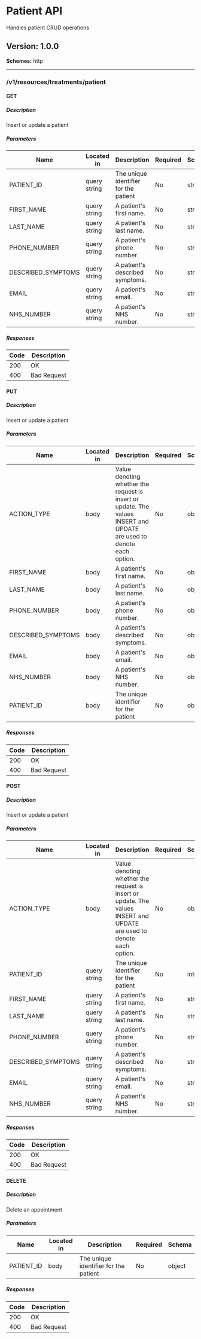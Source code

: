 # Patient API
Handles patient CRUD operations

## Version: 1.0.0

**Schemes:** http

---
### /v1/resources/treatments/patient

#### GET
##### Description

Insert or update a patient

##### Parameters

| Name | Located in | Description | Required | Schema |
| ---- | ---------- | ----------- | -------- | ------ |
| PATIENT_ID | query string | The unique identifier for the patient | No | string |
| FIRST_NAME | query string | A patient's first name. | No | string |
| LAST_NAME | query string | A patient's last name. | No | string |
| PHONE_NUMBER | query string | A patient's phone number. | No | string |
| DESCRIBED_SYMPTOMS | query string | A patient's described symptoms. | No | string |
| EMAIL | query string | A patient's email. | No | string |
| NHS_NUMBER | query string | A patient's NHS number. | No | string |

##### Responses

| Code | Description |
| ---- | ----------- |
| 200 | OK |
| 400 | Bad Request |

#### PUT
##### Description

Insert or update a patient

##### Parameters

| Name | Located in | Description | Required | Schema |
| ---- | ---------- | ----------- | -------- | ------ |
| ACTION_TYPE | body | Value denoting whether the request is insert or update. The values INSERT and UPDATE are used to denote each option. | No | object |
| FIRST_NAME | body | A patient's first name. | No | object |
| LAST_NAME | body | A patient's last name. | No | object |
| PHONE_NUMBER | body | A patient's phone number. | No | object |
| DESCRIBED_SYMPTOMS | body | A patient's described symptoms. | No | object |
| EMAIL | body | A patient's email. | No | object |
| NHS_NUMBER | body | A patient's NHS number. | No | object |
| PATIENT_ID | body | The unique identifier for the patient | No | object |

##### Responses

| Code | Description |
| ---- | ----------- |
| 200 | OK |
| 400 | Bad Request |

#### POST
##### Description

Insert or update a patient

##### Parameters

| Name | Located in | Description | Required | Schema |
| ---- | ---------- | ----------- | -------- | ------ |
| ACTION_TYPE | body | Value denoting whether the request is insert or update. The values INSERT and UPDATE are used to denote each option. | No | object |
| PATIENT_ID | query string | The unique identifier for the patient | No | integer |
| FIRST_NAME | query string | A patient's first name. | No | string |
| LAST_NAME | query string | A patient's last name. | No | string |
| PHONE_NUMBER | query string | A patient's phone number. | No | string |
| DESCRIBED_SYMPTOMS | query string | A patient's described symptoms. | No | string |
| EMAIL | query string | A patient's email. | No | string |
| NHS_NUMBER | query string | A patient's NHS number. | No | string |

##### Responses

| Code | Description |
| ---- | ----------- |
| 200 | OK |
| 400 | Bad Request |

#### DELETE
##### Description

Delete an appointment

##### Parameters

| Name | Located in | Description | Required | Schema |
| ---- | ---------- | ----------- | -------- | ------ |
| PATIENT_ID | body | The unique identifier for the patient | No | object |

##### Responses

| Code | Description |
| ---- | ----------- |
| 200 | OK |
| 400 | Bad Request |
